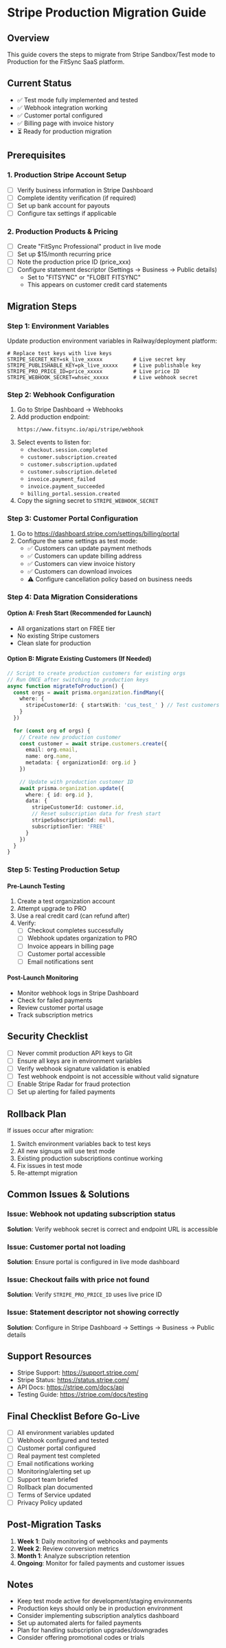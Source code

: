 # Stripe Production Migration Guide

## Overview
This guide covers the steps to migrate from Stripe Sandbox/Test mode to Production for the FitSync SaaS platform.

## Current Status
- ✅ Test mode fully implemented and tested
- ✅ Webhook integration working
- ✅ Customer portal configured
- ✅ Billing page with invoice history
- ⏳ Ready for production migration

## Prerequisites

### 1. Production Stripe Account Setup
- [ ] Verify business information in Stripe Dashboard
- [ ] Complete identity verification (if required)
- [ ] Set up bank account for payouts
- [ ] Configure tax settings if applicable

### 2. Production Products & Pricing
- [ ] Create "FitSync Professional" product in live mode
- [ ] Set up $15/month recurring price
- [ ] Note the production price ID (price_xxx)
- [ ] Configure statement descriptor (Settings → Business → Public details)
  - Set to "FITSYNC" or "FLOBIT FITSYNC"
  - This appears on customer credit card statements

## Migration Steps

### Step 1: Environment Variables
Update production environment variables in Railway/deployment platform:

```env
# Replace test keys with live keys
STRIPE_SECRET_KEY=sk_live_xxxxx          # Live secret key
STRIPE_PUBLISHABLE_KEY=pk_live_xxxxx     # Live publishable key
STRIPE_PRO_PRICE_ID=price_xxxxx          # Live price ID
STRIPE_WEBHOOK_SECRET=whsec_xxxxx        # Live webhook secret
```

### Step 2: Webhook Configuration
1. Go to Stripe Dashboard → Webhooks
2. Add production endpoint:
   ```
   https://www.fitsync.io/api/stripe/webhook
   ```
3. Select events to listen for:
   - `checkout.session.completed`
   - `customer.subscription.created`
   - `customer.subscription.updated`
   - `customer.subscription.deleted`
   - `invoice.payment_failed`
   - `invoice.payment_succeeded`
   - `billing_portal.session.created`
4. Copy the signing secret to `STRIPE_WEBHOOK_SECRET`

### Step 3: Customer Portal Configuration
1. Go to https://dashboard.stripe.com/settings/billing/portal
2. Configure the same settings as test mode:
   - ✅ Customers can update payment methods
   - ✅ Customers can update billing address
   - ✅ Customers can view invoice history
   - ✅ Customers can download invoices
   - ⚠️ Configure cancellation policy based on business needs

### Step 4: Data Migration Considerations

#### Option A: Fresh Start (Recommended for Launch)
- All organizations start on FREE tier
- No existing Stripe customers
- Clean slate for production

#### Option B: Migrate Existing Customers (If Needed)
```typescript
// Script to create production customers for existing orgs
// Run ONCE after switching to production keys
async function migrateToProduction() {
  const orgs = await prisma.organization.findMany({
    where: { 
      stripeCustomerId: { startsWith: 'cus_test_' } // Test customers
    }
  })
  
  for (const org of orgs) {
    // Create new production customer
    const customer = await stripe.customers.create({
      email: org.email,
      name: org.name,
      metadata: { organizationId: org.id }
    })
    
    // Update with production customer ID
    await prisma.organization.update({
      where: { id: org.id },
      data: { 
        stripeCustomerId: customer.id,
        // Reset subscription data for fresh start
        stripeSubscriptionId: null,
        subscriptionTier: 'FREE'
      }
    })
  }
}
```

### Step 5: Testing Production Setup

#### Pre-Launch Testing
1. Create a test organization account
2. Attempt upgrade to PRO
3. Use a real credit card (can refund after)
4. Verify:
   - [ ] Checkout completes successfully
   - [ ] Webhook updates organization to PRO
   - [ ] Invoice appears in billing page
   - [ ] Customer portal accessible
   - [ ] Email notifications sent

#### Post-Launch Monitoring
- Monitor webhook logs in Stripe Dashboard
- Check for failed payments
- Review customer portal usage
- Track subscription metrics

## Security Checklist

- [ ] Never commit production API keys to Git
- [ ] Ensure all keys are in environment variables
- [ ] Verify webhook signature validation is enabled
- [ ] Test webhook endpoint is not accessible without valid signature
- [ ] Enable Stripe Radar for fraud protection
- [ ] Set up alerting for failed payments

## Rollback Plan

If issues occur after migration:
1. Switch environment variables back to test keys
2. All new signups will use test mode
3. Existing production subscriptions continue working
4. Fix issues in test mode
5. Re-attempt migration

## Common Issues & Solutions

### Issue: Webhook not updating subscription status
**Solution**: Verify webhook secret is correct and endpoint URL is accessible

### Issue: Customer portal not loading
**Solution**: Ensure portal is configured in live mode dashboard

### Issue: Checkout fails with price not found
**Solution**: Verify `STRIPE_PRO_PRICE_ID` uses live price ID

### Issue: Statement descriptor not showing correctly
**Solution**: Configure in Stripe Dashboard → Settings → Business → Public details

## Support Resources

- Stripe Support: https://support.stripe.com/
- Stripe Status: https://status.stripe.com/
- API Docs: https://stripe.com/docs/api
- Testing Guide: https://stripe.com/docs/testing

## Final Checklist Before Go-Live

- [ ] All environment variables updated
- [ ] Webhook configured and tested
- [ ] Customer portal configured
- [ ] Real payment test completed
- [ ] Email notifications working
- [ ] Monitoring/alerting set up
- [ ] Support team briefed
- [ ] Rollback plan documented
- [ ] Terms of Service updated
- [ ] Privacy Policy updated

## Post-Migration Tasks

1. **Week 1**: Daily monitoring of webhooks and payments
2. **Week 2**: Review conversion metrics
3. **Month 1**: Analyze subscription retention
4. **Ongoing**: Monitor for failed payments and customer issues

## Notes

- Keep test mode active for development/staging environments
- Production keys should only be in production environment
- Consider implementing subscription analytics dashboard
- Set up automated alerts for failed payments
- Plan for handling subscription upgrades/downgrades
- Consider offering promotional codes or trials